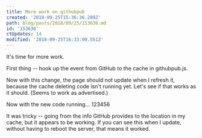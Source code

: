 ```yaml
---
title: More work on githubpub
created: '2018-09-25T15:36:36.289Z'
path: blog/posts/2018/09/25/153636.md
id: '153636'
ctUpdates: 14
modified: '2018-09-25T16:33:00.551Z'
---
```

It's time for more work.

First thing -- hook up the event from GitHub to the cache in githubpub.js.

Now with this change, the page should not update when I refresh it, because the cache deleting code isn't running yet. Let's see if that works as it should. (Seems to work as advertised.)

Now with the new code running... 123456

It was tricky -- going from the info GitHub provides to the location in my cache, but it appears to be working. If you can see this when I update, without having to reboot the server, that means it worked.